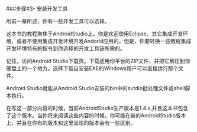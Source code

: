 ###步骤#3- 安装开发工具

所前一章所述，你有一些开发工具可以选择。

这本书的教程聚焦于AndroidStudio上。你是欢迎使用Eclipse、其它集成开发环境，或者不使用集成开发环境开发Andorid应用的。但是，你要转换一些教程集成开发环境特有的指令到你选择的开发工具链所需的。

记住，访问Android Studio下载页。下载适用你平台的ZIP文件，并把它解压到你硬盘上的一个地方。选择下载自安装EXE的Windows用户可以直接运行那个文件。

Android Studio就能从Android Studio安装的bin中的sutdio批处理文件或shell脚本执行。

在写这一部分内容的时候，当前AndroidStudio生产版本是1.4.x,并且这本书包含了这个版本。当你将来阅读这些内容的时候，你可能在新的AndroidStudio版本上，并且在你有的版本和这里呈现的版本会有一些区别。